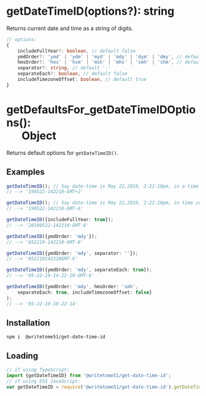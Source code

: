 # getDateTimeID(options?): string

Returns current date and time as a string of digits.

```ts
// options:
{
    includeFullYear?: boolean, // default false
    ymdOrder?: 'ymd' | 'ydm' | 'myd' | 'mdy' | 'dym' | 'dmy', // default 'ymd'
    hmsOrder?: 'hms' | 'hsm' | 'msh' | 'mhs' | 'smh' | 'shm', // default 'hms'
    separator?: string, // default '-' 
    separateEach?: boolean, // default false
    includeTimezoneOffset: boolean, // default true
}
```

# getDefaultsFor_getDateTimeIDOptions():<br>&nbsp;&nbsp;&nbsp;&nbsp;&nbsp;&nbsp;Object

Returns default options for `getDateTimeID()`.


## Examples
```ts
getDateTimeID(); // Say date-time is May 22,2019, 2:22:10pm, in a time zone 2 hours ahead of GMT.
// --> '190522-142210-GMT+2'

getDateTimeID(); // Say date-time is May 22,2019, 2:22:10pm, in time zone 6 hours behind GMT.
// --> '190522-142210-GMT-6'

getDateTimeID({includeFullYear: true});
// --> '20190522-142210-GMT-6'

getDateTimeID({ymdOrder: 'mdy'});
// --> '052219-142210-GMT-6'

getDateTimeID({ymdOrder: 'mdy', separator: ''});
// --> '052219142210GMT-6'

getDateTimeID({ymdOrder: 'mdy', separateEach: true});
// --> '05-22-19-14-22-10-GMT-6'

getDateTimeID({ymdOrder: 'mdy', hmsOrder: 'smh', 
    separateEach: true, includeTimezoneOffset: false}
);
// --> '05-22-19-10-22-14'
```


## Installation
`npm i  @writetome51/get-date-time-id`

## Loading
```ts
// if using TypeScript:
import {getDateTimeID} from '@writetome51/get-date-time-id';
// if using ES5 JavaScript:
var getDateTimeID = require('@writetome51/get-date-time-id').getDateTimeID;
```
